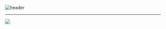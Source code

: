 ![header](https://capsule-render.vercel.app/api?type=venom&color=auto&height=200&text=GITHS&theme=radical&fontSize=90&section=header&animation=fadeIn)
<hr>
<img src="https://img.shields.io/badge/GitHub-#181717.svg?style=for-the-badge&logo=github&logoColor=61DAFB" />

